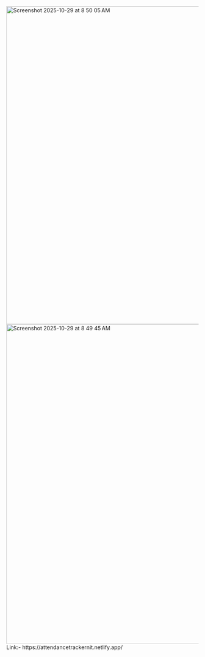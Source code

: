 <img width="1470" height="833" alt="Screenshot 2025-10-29 at 8 50 05 AM" src="https://github.com/user-attachments/assets/5b3f5e61-a718-4ed7-97fd-8a88701bffff" />
<img width="1470" height="838" alt="Screenshot 2025-10-29 at 8 49 45 AM" src="https://github.com/user-attachments/assets/8f6f563c-eaeb-48ad-9b18-4ed673808149" />
Link:- https://attendancetrackernit.netlify.app/
